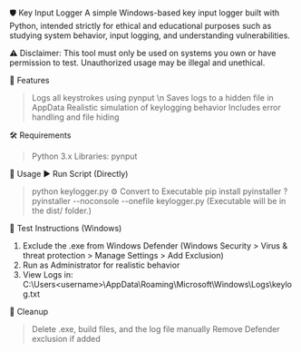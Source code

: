 🛡️ Key Input Logger
A simple Windows-based key input logger built with Python, intended strictly for ethical and educational purposes such as studying system behavior, input logging, and understanding vulnerabilities.

⚠️ Disclaimer:
This tool must only be used on systems you own or have permission to test. Unauthorized usage may be illegal and unethical.

📁 Features
>Logs all keystrokes using pynput \n
>Saves logs to a hidden file in AppData
>Realistic simulation of keylogging behavior
>Includes error handling and file hiding

🛠️ Requirements
>Python 3.x
>Libraries: pynput

🚀 Usage
▶️ Run Script (Directly)
>python keylogger.py
⚙️ Convert to Executable
>pip install pyinstaller
?pyinstaller --noconsole --onefile keylogger.py
(Executable will be in the dist/ folder.)

🧪 Test Instructions (Windows)
1. Exclude the .exe from Windows Defender
   (Windows Security > Virus & threat protection > Manage Settings > Add Exclusion)
2. Run as Administrator for realistic behavior
3. View Logs in:
   C:\Users\<username>\AppData\Roaming\Microsoft\Windows\Logs\keylog.txt
   
🧼 Cleanup
>Delete .exe, build files, and the log file manually
>Remove Defender exclusion if added
